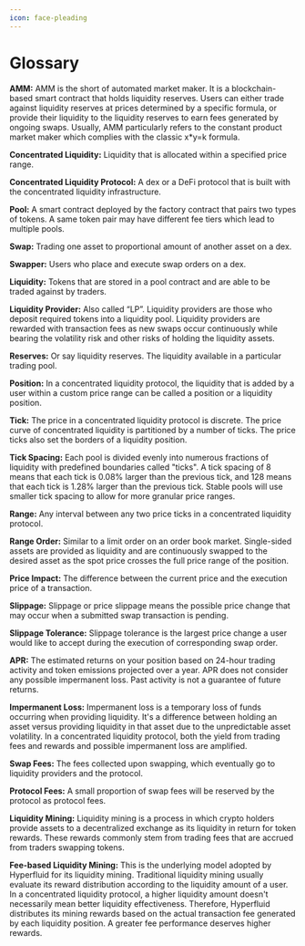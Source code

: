 ```yaml
---
icon: face-pleading
---
```


# Glossary

**AMM:** AMM is the short of automated market maker. It is a blockchain-based smart contract that holds liquidity reserves. Users can either trade against liquidity reserves at prices determined by a specific formula, or provide their liquidity to the liquidity reserves to earn fees generated by ongoing swaps. Usually, AMM particularly refers to the constant product market maker which complies with the classic x\*y=k formula.

**Concentrated Liquidity:** Liquidity that is allocated within a specified price range.

**Concentrated Liquidity Protocol:** A dex or a DeFi protocol that is built with the concentrated liquidity infrastructure.

**Pool:** A smart contract deployed by the factory contract that pairs two types of tokens. A same token pair may have different fee tiers which lead to multiple pools.

**Swap:** Trading one asset to proportional amount of another asset on a dex.

**Swapper:** Users who place and execute swap orders on a dex.

**Liquidity:** Tokens that are stored in a pool contract and are able to be traded against by traders.

**Liquidity Provider:** Also called “LP”. Liquidity providers are those who deposit required tokens into a liquidity pool. Liquidity providers are rewarded with transaction fees as new swaps occur continuously while bearing the volatility risk and other risks of holding the liquidity assets.

**Reserves:** Or say liquidity reserves. The liquidity available in a particular trading pool.

**Position:** In a concentrated liquidity protocol, the liquidity that is added by a user within a custom price range can be called a position or a liquidity position.

**Tick:** The price in a concentrated liquidity protocol is discrete. The price curve of concentrated liquidity is partitioned by a number of ticks. The price ticks also set the borders of a liquidity position.

**Tick Spacing:** Each pool is divided evenly into numerous fractions of liquidity with predefined boundaries called "ticks". A tick spacing of 8 means that each tick is 0.08% larger than the previous tick, and 128 means that each tick is 1.28% larger than the previous tick. Stable pools will use smaller tick spacing to allow for more granular price ranges.

**Range:** Any interval between any two price ticks in a concentrated liquidity protocol.

**Range Order:** Similar to a limit order on an order book market. Single-sided assets are provided as liquidity and are continuously swapped to the desired asset as the spot price crosses the full price range of the position.

**Price Impact:** The difference between the current price and the execution price of a transaction.

**Slippage:** Slippage or price slippage means the possible price change that may occur when a submitted swap transaction is pending.

**Slippage Tolerance:** Slippage tolerance is the largest price change a user would like to accept during the execution of corresponding swap order.

**APR:** The estimated returns on your position based on 24-hour trading activity and token emissions projected over a year. APR does not consider any possible impermanent loss. Past activity is not a guarantee of future returns.

**Impermanent Loss:** Impermanent loss is a temporary loss of funds occurring when providing liquidity. It's a difference between holding an asset versus providing liquidity in that asset due to the unpredictable asset volatility. In a concentrated liquidity protocol, both the yield from trading fees and rewards and possible impermanent loss are amplified.

**Swap Fees:** The fees collected upon swapping, which eventually go to liquidity providers and the protocol.

**Protocol Fees:** A small proportion of swap fees will be reserved by the protocol as protocol fees.

**Liquidity Mining:** Liquidity mining is a process in which crypto holders provide assets to a decentralized exchange as its liquidity in return for token rewards. These rewards commonly stem from trading fees that are accrued from traders swapping tokens.

**Fee-based Liquidity Mining:** This is the underlying model adopted by Hyperfluid for its liquidity mining. Traditional liquidity mining usually evaluate its reward distribution according to the liquidity amount of a user. In a concentrated liquidity protocol, a higher liquidity amount doesn't necessarily mean better liquidity effectiveness. Therefore, Hyperfluid distributes its mining rewards based on the actual transaction fee generated by each liquidity position. A greater fee performance deserves higher rewards.
